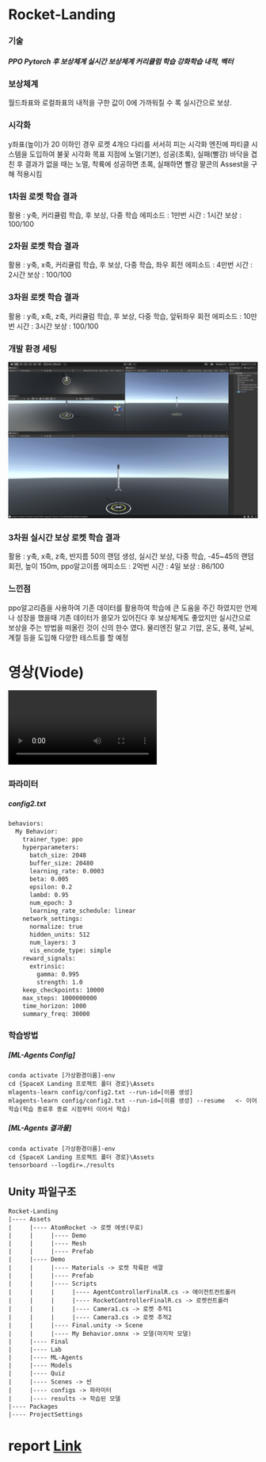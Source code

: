 # Rocket-Landing
### 기술
##### PPO Pytorch  후 보상체계  실시간 보상체계  커리큘럼 학습  강화학습  내적, 벡터

### 보상체계
월드좌표와 로컬좌표의 내적을 구한 값이 0에 가까워질 수 록 실시간으로 보상.

### 시각화
y좌표(높이)가 20 이하인 경우 로켓 4개으 다리를 서서히 피는 시각화
엔진에 파티클 시스템을 도입하여 불꽃 시각화
목표 지점에 노멀(기본), 성공(초록), 실패(빨강) 바닥을 겹친 후 결과가 없을 때는 노멀, 착륙에 성공하면 초록, 실패하면 빨강
팔콘의 Assest을 구해 적용시킴

### 1차원 로켓 학습 결과
활용 : y축, 커리큘럼 학습, 후 보상, 다중 학습
에피소드 : 1만번
시간 : 1시간
보상 : 100/100
### 2차원 로켓 학습 결과

활용 : y축, x축, 커리큘럼 학습, 후 보상, 다중 학습, 좌우 회전 
에피소드 : 4만번
시간 : 2시간
보상 : 100/100


### 3차원 로켓 학습 결과
활용 : y축, x축, z축, 커리큘럼 학습, 후 보상, 다중 학습, 앞뒤좌우 회전 
에피소드 : 10만번
시간 : 3시간
보상 : 100/100

### 개발 환경 세팅
![image](result/Preferences.png)
### 3차원  실시간 보상 로켓 학습 결과
활용 : y축, x축, z축, 반지름 50의 랜덤 생성, 실시간 보상, 다중 학습, -45~45의 랜덤 회전, 높이 150m, ppo알고이름
에피소드 : 2억번
시간 : 4일
보상 : 86/100

### 느낀점
ppo알고리즘을 사용하여 기존 데이터를 활용하여 학습에 큰 도움을 주긴 하였지만 언제나 성장을 했을때 기존 데이터가 쓸모가 있어진다
후 보상체계도 좋았지만 실시간으로 보상을 주는 방법을 떠올린 것이 신의 한수 였다. 물리엔진 말고 기압, 온도, 풍력, 날씨, 계절 등을 도입해 다양한 테스트를 할 예정
# 영상(Viode)
![video](result/Roket_Video.mov)
<frame width='300', height='200', src="https://www.youtube.com/watch?v=XtoOrVzBbbQ"/>

### 파라미터
##### config2.txt
<pre><code>behaviors:
  My Behavior:
    trainer_type: ppo
    hyperparameters:
      batch_size: 2048
      buffer_size: 20480
      learning_rate: 0.0003
      beta: 0.005
      epsilon: 0.2
      lambd: 0.95
      num_epoch: 3
      learning_rate_schedule: linear
    network_settings:
      normalize: true
      hidden_units: 512
      num_layers: 3
      vis_encode_type: simple
    reward_signals:
      extrinsic:
        gamma: 0.995
        strength: 1.0
    keep_checkpoints: 10000
    max_steps: 1000000000
    time_horizon: 1000
    summary_freq: 30000
</code></pre>

### 학습방법
##### [ML-Agents Config]
<pre><code>conda activate [가상환경이름]-env
cd {SpaceX Landing 프로젝트 폴더 경로}\Assets
mlagents-learn config/config2.txt --run-id=[이름 생성]
mlagents-learn config/config2.txt --run-id=[이름 생성] --resume   <- 이어학습(학습 종료후 종료 시점부터 이어서 학습)</code></pre>
##### [ML-Agents 결과물]
<pre><code>conda activate [가상환경이름]-env
cd {SpaceX Landing 프로젝트 폴더 경로}\Assets
tensorboard --logdir=./results</code></pre>


## Unity 파일구조
```
Rocket-Landing
|---- Assets
|     |---- AtomRocket -> 로켓 에셋(무료)
|     |     |---- Demo
|     |     |---- Mesh
|     |     |---- Prefab
|     |---- Demo
|     |     |---- Materials -> 로켓 착륙판 색깔
|     |     |---- Prefab
|     |     |---- Scripts
|     |     |     |---- AgentControllerFinalR.cs -> 에이전트컨트롤러
|     |     |     |---- RocketControllerFinalR.cs -> 로켓컨트롤러
|     |     |     |---- Camera1.cs -> 로켓 추적1
|     |     |     |---- Camera3.cs -> 로켓 추적2
|     |     |---- Final.unity -> Scene
|     |     |---- My Behavior.onnx -> 모델(마지막 모댈)
|     |---- Final
|     |---- Lab
|     |---- ML-Agents
|     |---- Models
|     |---- Quiz
|     |---- Scenes -> 씬
|     |---- configs -> 파라미터
|     |---- results -> 학습된 모델
|---- Packages
|---- ProjectSettings
```
# report [Link](https://docs.google.com/document/d/1wvJgfdiplu9KBd0RmszDFPmp2Y5kYz2s1mIfXryPQIc/edit?usp=sharing)
